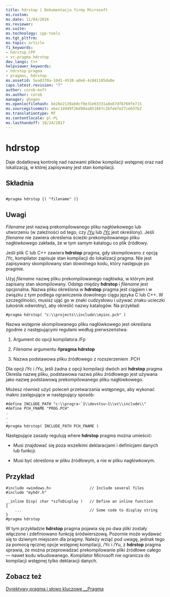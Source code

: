 ```yaml
---
title: hdrstop | Dokumentacja firmy Microsoft
ms.custom: 
ms.date: 11/04/2016
ms.reviewer: 
ms.suite: 
ms.technology: cpp-tools
ms.tgt_pltfrm: 
ms.topic: article
f1_keywords:
- hdrstop_CPP
- vc-pragma.hdrstop
dev_langs: C++
helpviewer_keywords:
- hdrstop pragma
- pragmas, hdrstop
ms.assetid: 5ea8370a-10d1-4538-ade6-4c841185da0e
caps.latest.revision: "7"
author: corob-msft
ms.author: corob
manager: ghogen
ms.openlocfilehash: be26e2139ab0cf0e31e63331a8e87df8769fe715
ms.sourcegitcommit: ebec1d449f2bd98aa851667c2bfeb7e27ce657b2
ms.translationtype: MT
ms.contentlocale: pl-PL
ms.lasthandoff: 10/24/2017
---
```

# <a name="hdrstop"></a>hdrstop
Daje dodatkową kontrolę nad nazwami plików kompilacji wstępnej oraz nad lokalizacją, w której zapisywany jest stan kompilacji.  
  
## <a name="syntax"></a>Składnia  
  
```  
  
#pragma hdrstop [( "filename" )]    
```  
  
## <a name="remarks"></a>Uwagi  
 *Filename* jest nazwą prekompilowanego pliku nagłówkowego lub utworzeniu (w zależności od tego, czy [/Yu](../build/reference/yu-use-precompiled-header-file.md) lub [/Yc](../build/reference/yc-create-precompiled-header-file.md) jest określony). Jeśli *filename* nie zawiera określenia ścieżki prekompilowanego pliku nagłówkowego zakłada, że w tym samym katalogu co plik źródłowy.  
  
 Jeśli plik C lub C++ zawiera **hdrstop** pragma, gdy skompilowano z opcją /Yc, kompilator zapisuje stan kompilacji do lokalizacji pragma. Nie jest zapisywany skompilowany stan dowolnego kodu, który następuje po pragmie.  
  
 Użyj *filename* nazwę pliku prekompilowanego nagłówka, w którym jest zapisany stan skompilowany. Odstęp między **hdrstop** i *filename* jest opcjonalna. Nazwa pliku określona w **hdrstop** pragma jest ciągiem i w związku z tym podlega ograniczenia dowolnego ciągu języka C lub C++. W szczególności, musisz ująć go w znaki cudzysłowu i używać znaku ucieczki (ukośnik odwrotny), aby określić nazwy katalogów. Na przykład:  
  
```  
#pragma hdrstop( "c:\\projects\\include\\myinc.pch" )  
```  
  
 Nazwa wstępnie skompilowanego pliku nagłówkowego jest określana zgodnie z następującymi regułami według pierwszeństwa:  
  
1.  Argument do opcji kompilatora /Fp  
  
2.  *Filename* argumentu #**pragma hdrstop**  
  
3.  Nazwa podstawowa pliku źródłowego z rozszerzeniem .PCH  
  
 Dla opcji /Yc i /Yu, jeśli żadna z opcji kompilacji dwóch ani **hdrstop** pragma Określa nazwę pliku, podstawowa nazwa pliku źródłowego jest używana jako nazwę podstawową prekompilowanego pliku nagłówkowego.  
  
 Możesz również użyć poleceń przetwarzania wstępnego, aby wykonać makro zastępujące w następujący sposób:  
  
```  
#define INCLUDE_PATH "c:\\progra~`1\\devstsu~1\\vc\\include\\"  
#define PCH_FNAME "PROG.PCH"  
.  
.  
.  
#pragma hdrstop( INCLUDE_PATH PCH_FNAME )  
```  
  
 Następujące zasady regulują where **hdrstop** pragma można umieścić:  
  
-   Musi znajdować się poza wszelkimi deklaracjami i definicjami danych lub funkcji.  
  
-   Musi być określona w pliku źródłowym, a nie w pliku nagłówkowym.  
  
## <a name="example"></a>Przykład  
  
```  
#include <windows.h>                 // Include several files  
#include "myhdr.h"  
  
__inline Disp( char *szToDisplay )   // Define an inline function  
{  
    ...                              // Some code to display string  
}  
#pragma hdrstop  
```  
  
 W tym przykładzie **hdrstop** pragma pojawia się po dwa pliki zostały włączone i zdefiniowano funkcję śródwierszową. Pozornie może wydawać się to dziwnym miejscem dla pragmy. Należy wziąć pod uwagę, jednak tego za pomocą ręcznej opcje wstępnej kompilacji, /Yc i /Yu, z **hdrstop** pragma sprawia, że można przeprowadzać prekompilowanie pliki źródłowe całego — nawet kodu wbudowanego. Kompilator Microsoft nie ogranicza do kompilacji wstępnej tylko deklaracji danych.  
  
## <a name="see-also"></a>Zobacz też  
 [Dyrektywy pragma i słowo kluczowe __Pragma](../preprocessor/pragma-directives-and-the-pragma-keyword.md)